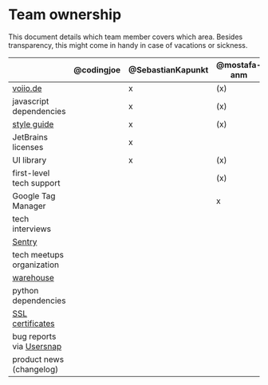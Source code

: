 # Team ownership

This document details which team member covers which area.
Besides transparency, this might come in handy in case of vacations or sickness.

|                                                                                                                           | @codingjoe | @SebastianKapunkt | @mostafa-anm | @amureki | @bniwinski | @herrbenesch |
|---------------------------------------------------------------------------------------------------------------------------|------------|-------------------|--------------|----------|------------|--------------|
| [voiio.de](https://voiio.de)                                                                                              |            | x                 | (x)          |          |            |              |
| javascript dependencies                                                                                                   |            | x                 | (x)          |          |            |              |
| [style guide](styleguide.md)                                                                                              |            | x                 | (x)          |          |            |              |
| JetBrains licenses                                                                                                        |            | x                 |              |          |            |              |
| UI library                                                                                                                |            | x                 | (x)          |          |            |              |
| first-level tech support                                                                                                  |            |                   | (x)          |          |            | x            |
| Google Tag Manager                                                                                                        |            |                   | x            |          |            |              |
| tech interviews                                                                                                           |            |                   |              |          |            | x            |
| [Sentry](https://sentry.io)                                                                                               |            |                   |              | x        |            | (x)          |
| tech meetups organization                                                                                                 |            |                   |              | x        |            |              |
| [warehouse](https://data.voiio.de)                                                                                        |            |                   |              | x        |            |              |
| python dependencies                                                                                                       |            |                   |              | x        |            |              |
| [SSL certificates](https://github.com/voiio/voiio-platform/blob/main/docs/RUNBOOK.md#ssl--tls-certificates--lets-encrypt) |            |                   |              | x        |            |              |
| bug reports via [Usersnap](https://usersnap.com)                                                                          |            |                   |              |          | x          |              |
| product news (changelog)                                                                                                  |            |                   |              |          | x          | x            |

